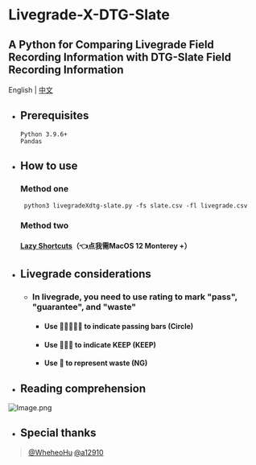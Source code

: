 # Livegrade-X-DTG-Slate

A Python for Comparing Livegrade Field Recording Information with DTG-Slate Field Recording Information
---

English | [中文](./README.md) 


- ## Prerequisites

      Python 3.9.6+
      Pandas

- ## How to use
     ### Method one

       python3 livegradeXdtg-slate.py -fs slate.csv -fl livegrade.csv

    ### Method two
    #### [Lazy Shortcuts](https://www.icloud.com/shortcuts/0f372bfca14f4f2ab54e81ce25e77d0b)（👈点我需MacOS 12 Monterey +）
         

- ## Livegrade considerations
   - ### In livegrade, you need to use rating to mark "pass", "guarantee", and "waste"
      - #### Use 🌟🌟🌟🌟🌟 to indicate passing bars (Circle)
      - #### Use 🌟🌟🌟 to indicate KEEP (KEEP)
      - #### Use 🌟 to represent waste (NG)

- ## Reading comprehension

![Image.png](https://res.craft.do/user/full/69e79654-3209-1fb2-a0b1-6e6353d11c7f/doc/F754BB7C-893F-4F4F-A544-2B31F659DD86/FC20AE30-06F7-45DD-8D89-60AE7284EF0E_2/vxRPf1pbP0zpsa82vPrvBDDNqwpZT3Hkxe39xwTTDfAz/Image.png)

- ## Special thanks
> [@WheheoHu](https://github.com/WheheoHu)·[@a12910](https://github.com/a12910)